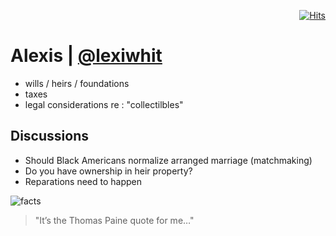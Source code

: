 <div align="right">
  
[![Hits](https://hits.seeyoufarm.com/api/count/incr/badge.svg?url=https%3A%2F%2Fgithub.com%2FUnderground-Railroad%2FmagnificentMammals%2Fblob%2Fmain%2FmagnificentMammals%2Falexis.md&count_bg=%23FF10B2&title_bg=%23555555&icon=reverbnation.svg&icon_color=%23E7E7E7&title=hits&edge_flat=false)](https://hits.seeyoufarm.com)
  
 </div>
 
# Alexis | [@lexiwhit](https://twitter.com/lexiwhit)
- wills / heirs / foundations 
- taxes
- legal considerations re : "collectilbles"


## Discussions
- Should Black Americans normalize arranged marriage (matchmaking) 
- Do you have ownership in heir property?
- Reparations need to happen

![facts](https://pbs.twimg.com/media/FEPR3IfX0Aom87y?format=jpg&name=900x900)
> "It’s the Thomas Paine quote for me…"

